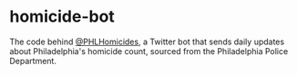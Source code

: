 # homicide-bot

The code behind [@PHLHomicides](https://twitter.com/PHLHomicides), a Twitter bot that sends daily updates about Philadelphia's homicide count, sourced from the Philadelphia Police Department.
